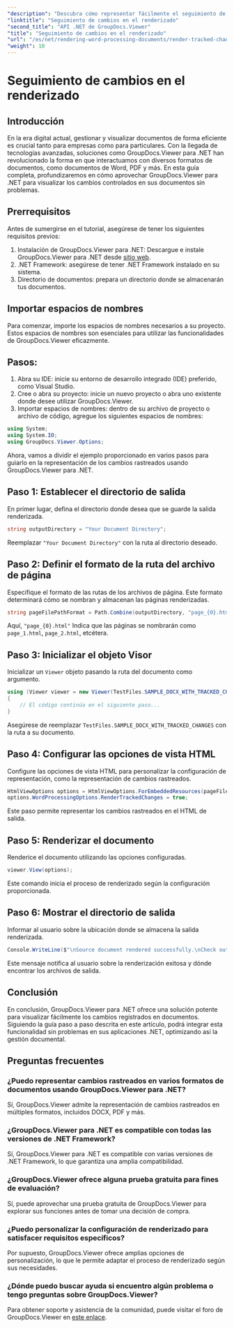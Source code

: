 ```yaml
---
"description": "Descubra cómo representar fácilmente el seguimiento de cambios en documentos con GroupDocs.Viewer para .NET. Mejore la eficiencia de su gestión documental."
"linktitle": "Seguimiento de cambios en el renderizado"
"second_title": "API .NET de GroupDocs.Viewer"
"title": "Seguimiento de cambios en el renderizado"
"url": "/es/net/rendering-word-processing-documents/render-tracked-changes/"
"weight": 10
---
```


# Seguimiento de cambios en el renderizado

## Introducción
En la era digital actual, gestionar y visualizar documentos de forma eficiente es crucial tanto para empresas como para particulares. Con la llegada de tecnologías avanzadas, soluciones como GroupDocs.Viewer para .NET han revolucionado la forma en que interactuamos con diversos formatos de documentos, como documentos de Word, PDF y más. En esta guía completa, profundizaremos en cómo aprovechar GroupDocs.Viewer para .NET para visualizar los cambios controlados en sus documentos sin problemas.
## Prerrequisitos
Antes de sumergirse en el tutorial, asegúrese de tener los siguientes requisitos previos:
1. Instalación de GroupDocs.Viewer para .NET: Descargue e instale GroupDocs.Viewer para .NET desde [sitio web](https://releases.groupdocs.com/viewer/net/).
2. .NET Framework: asegúrese de tener .NET Framework instalado en su sistema.
3. Directorio de documentos: prepara un directorio donde se almacenarán tus documentos.

## Importar espacios de nombres
Para comenzar, importe los espacios de nombres necesarios a su proyecto. Estos espacios de nombres son esenciales para utilizar las funcionalidades de GroupDocs.Viewer eficazmente.
## Pasos:
1. Abra su IDE: inicie su entorno de desarrollo integrado (IDE) preferido, como Visual Studio.
2. Cree o abra su proyecto: inicie un nuevo proyecto o abra uno existente donde desee utilizar GroupDocs.Viewer.
3. Importar espacios de nombres: dentro de su archivo de proyecto o archivo de código, agregue los siguientes espacios de nombres:
```csharp
using System;
using System.IO;
using GroupDocs.Viewer.Options;
```

Ahora, vamos a dividir el ejemplo proporcionado en varios pasos para guiarlo en la representación de los cambios rastreados usando GroupDocs.Viewer para .NET.
## Paso 1: Establecer el directorio de salida
En primer lugar, defina el directorio donde desea que se guarde la salida renderizada.
```csharp
string outputDirectory = "Your Document Directory";
```
Reemplazar `"Your Document Directory"` con la ruta al directorio deseado.
## Paso 2: Definir el formato de la ruta del archivo de página
Especifique el formato de las rutas de los archivos de página. Este formato determinará cómo se nombran y almacenan las páginas renderizadas.
```csharp
string pageFilePathFormat = Path.Combine(outputDirectory, "page_{0}.html");
```
Aquí, `"page_{0}.html"` Indica que las páginas se nombrarán como `page_1.html`, `page_2.html`, etcétera.
## Paso 3: Inicializar el objeto Visor
Inicializar un `Viewer` objeto pasando la ruta del documento como argumento.
```csharp
using (Viewer viewer = new Viewer(TestFiles.SAMPLE_DOCX_WITH_TRACKED_CHANGES))
{
    // El código continúa en el siguiente paso...
}
```
Asegúrese de reemplazar `TestFiles.SAMPLE_DOCX_WITH_TRACKED_CHANGES` con la ruta a su documento.
## Paso 4: Configurar las opciones de vista HTML
Configure las opciones de vista HTML para personalizar la configuración de representación, como la representación de cambios rastreados.
```csharp
HtmlViewOptions options = HtmlViewOptions.ForEmbeddedResources(pageFilePathFormat);
options.WordProcessingOptions.RenderTrackedChanges = true;
```
Este paso permite representar los cambios rastreados en el HTML de salida.
## Paso 5: Renderizar el documento
Renderice el documento utilizando las opciones configuradas.
```csharp
viewer.View(options);
```
Este comando inicia el proceso de renderizado según la configuración proporcionada.
## Paso 6: Mostrar el directorio de salida
Informar al usuario sobre la ubicación donde se almacena la salida renderizada.
```csharp
Console.WriteLine($"\nSource document rendered successfully.\nCheck output in {outputDirectory}.");
```
Este mensaje notifica al usuario sobre la renderización exitosa y dónde encontrar los archivos de salida.

## Conclusión
En conclusión, GroupDocs.Viewer para .NET ofrece una solución potente para visualizar fácilmente los cambios registrados en documentos. Siguiendo la guía paso a paso descrita en este artículo, podrá integrar esta funcionalidad sin problemas en sus aplicaciones .NET, optimizando así la gestión documental.
## Preguntas frecuentes
### ¿Puedo representar cambios rastreados en varios formatos de documentos usando GroupDocs.Viewer para .NET?
Sí, GroupDocs.Viewer admite la representación de cambios rastreados en múltiples formatos, incluidos DOCX, PDF y más.
### ¿GroupDocs.Viewer para .NET es compatible con todas las versiones de .NET Framework?
Sí, GroupDocs.Viewer para .NET es compatible con varias versiones de .NET Framework, lo que garantiza una amplia compatibilidad.
### ¿GroupDocs.Viewer ofrece alguna prueba gratuita para fines de evaluación?
Sí, puede aprovechar una prueba gratuita de GroupDocs.Viewer para explorar sus funciones antes de tomar una decisión de compra.
### ¿Puedo personalizar la configuración de renderizado para satisfacer requisitos específicos?
Por supuesto, GroupDocs.Viewer ofrece amplias opciones de personalización, lo que le permite adaptar el proceso de renderizado según sus necesidades.
### ¿Dónde puedo buscar ayuda si encuentro algún problema o tengo preguntas sobre GroupDocs.Viewer?
Para obtener soporte y asistencia de la comunidad, puede visitar el foro de GroupDocs.Viewer en [este enlace](https://forum.groupdocs.com/c/viewer/9).
